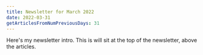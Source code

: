 ```yaml
---
title: Newsletter for March 2022
date: 2022-03-31
getArticlesFromNumPreviousDays: 31
---
```


Here's my newsletter intro. This is will sit at the top of the newsletter, above the articles.
